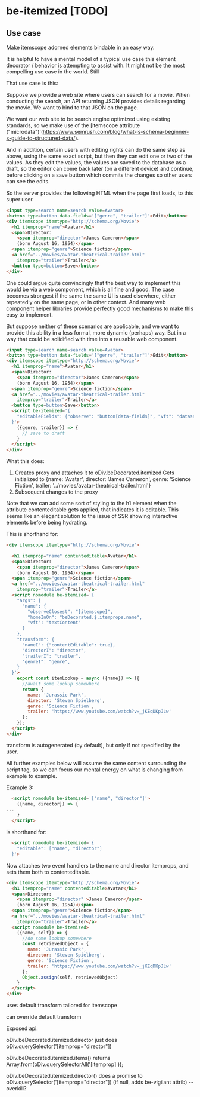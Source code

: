 # be-itemized [TODO]

## Use case

Make itemscope adorned elements bindable in an easy way.

It is helpful to have a mental model of a typical use case this element decorator / behavior is attempting to assist with.  It might not be the most compelling use case in the world.  Still

That use case is this:

Suppose we provide a web site where users can search for a movie.  When conducting the search, an API returning JSON provides details regarding the movie.  We want to bind to that JSON on the page.

We want our web site to be search engine optimized using existing standards, so we make use of the [itemscope attribute ("microdata")'(https://www.semrush.com/blog/what-is-schema-beginner-s-guide-to-structured-data/).

And in addition, certain users with editing rights can do the same step as above, using the same exact script, but then they can edit one or two of the  values.  As they edit the values, the values are saved to the database as a draft, so the editor can come back later (on a different device) and continue, before clicking on a save button which commits the changes so other users can see the edits.  

So the server provides the following HTML when the page first loads, to this super user.


```html
<input type=search name=search value=Avatar>
<button type=button data-fields='["genre", "trailer"]'>Edit</button>
<div itemscope itemtype="http://schema.org/Movie">
  <h1 itemprop="name">Avatar</h1>
  <span>Director:
    <span itemprop="director">James Cameron</span>
    (born August 16, 1954)</span>
  <span itemprop="genre">Science fiction</span>
  <a href="../movies/avatar-theatrical-trailer.html"
    itemprop="trailer">Trailer</a>
  <button type=button>Save</button>
</div>
``` 

One could argue quite convincingly that the best way to implement this would be via a web component, which is all fine and good.  The case becomes strongest if the same the same UI is used elsewhere, either repeatedly on the same page, or in other context.  And many web component helper libraries provide perfectly good mechanisms to make this easy to implement.

But suppose neither of these scenarios are applicable, and we want to provide this ability in a less formal, more dynamic (perhaps) way.  But in a way that could be solidified with time into a reusable web component.

```html
<input type=search name=search value=Avatar>
<button type=button data-fields='["genre", "trailer"]'>Edit</button>
<div itemscope itemtype="http://schema.org/Movie">
  <h1 itemprop="name">Avatar</h1>
  <span>Director:
    <span itemprop="director">James Cameron</span>
    (born August 16, 1954)</span>
  <span itemprop="genre">Science fiction</span>
  <a href="../movies/avatar-theatrical-trailer.html"
    itemprop="trailer">Trailer</a>
  <button type=button>Save</button>
  <script be-itemized='{
    "editableFields": {"observe": "button[data-fields]", "vft": "dataset.fields", "parseValAs": "object"}
  }'>
    ({genre, trailer}) => {
      // save to draft
    }
  </script>
</div>
```

What this does:

1.  Creates proxy and attaches it to oDiv.beDecorated.itemized  Gets initialized to {name: 'Avatar', director: 'James Cameron', genre: 'Science Fiction', trailer: '../movies/avatar-theatrical-trailer.html'}
2.  Subsequent changes to the proxy

Note that we can add some sort of styling to the h1 element when the attribute contenteditable gets applied, that indicates it is editable.  This seems like an elegant solution to the issue of SSR showing interactive elements before being hydrating.


This is shorthand for:

```html
<div itemscope itemtype="http://schema.org/Movie">
  
  <h1 itemprop="name" contenteditable>Avatar</h1>
  <span>Director:
    <span itemprop="director">James Cameron</span>
    (born August 16, 1954)</span>
  <span itemprop="genre">Science fiction</span>
  <a href="../movies/avatar-theatrical-trailer.html"
    itemprop="trailer">Trailer</a>
  <script nomodule be-itemized='{
    "args": {
      "name": {
        "observeClosest": "[itemscope]",
        "homeInOn": "beDecorated.$.itemprops.name",
        "vft": "textContent"
      }
    },
    "transform": {
      "nameI": {"contentEditable": true},
      "directorI": "director",
      "trailerI": "trailer",
      "genreI": "genre",
    }
  }'>
    export const itemLookup = async ({name}) => ({
      //await some lookup somewhere
      return {
        name: 'Jurassic Park',
        director: 'Steven Spielberg',
        genre: 'Science Fiction',
        trailer: 'https://www.youtube.com/watch?v=_jKEqDKpJLw'
      };
    });
  </script>
</div>
```

transform is autogenerated (by default), but only if not specified by the user.  



All further examples below will assume the same content surrounding the script tag, so we can focus our mental energy on what is changing from example to example.


Example 3:

```html
  <script nomodule be-itemized='["name", "director"]'>
    ({name, director}) => {
...
    }
  </script>
```

is shorthand for:

```html
  <script nomodule be-itemized='{
    "editable": ["name", "director"]
  }'>
```

Now attaches two event handlers to the name and director itemprops, and sets them both to contenteditable.

```html
<div itemscope itemtype="http://schema.org/Movie">
  <h1 itemprop="name" contenteditable>Avatar</h1>
  <span>Director:
    <span itemprop="director" >James Cameron</span>
    (born August 16, 1954)</span>
  <span itemprop="genre">Science fiction</span>
  <a href="../movies/avatar-theatrical-trailer.html"
    itemprop="trailer">Trailer</a>
  <script nomodule be-itemized>
    ({name, self}) => {
      //do some lookup somewhere
      const retrievedObject = {
        name: 'Jurassic Park',
        director: 'Steven Spielberg',
        genre: 'Science Fiction',
        trailer: 'https://www.youtube.com/watch?v=_jKEqDKpJLw'
      };
      Object.assign(self, retrievedObject)
    }
  </script>
</div>
```

uses default transform tailored for itemscope

can override default transform

Exposed api:

oDiv.beDecorated.itemized.director just does oDiv.querySelector('[itemprop="director"])

oDiv.beDecorated.itemized.items() returns Array.from(oDiv.querySelectorAll('[itemprop]'));

oDiv.beDecorated.itemized.director() does a promise to oDiv.querySelector('[itemprop="director"]) (if null, adds be-vigilant attrib) --overkill?




